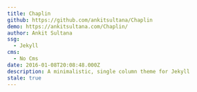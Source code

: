 ```yaml
---
title: Chaplin
github: https://github.com/ankitsultana/Chaplin
demo: https://ankitsultana.com/Chaplin/
author: Ankit Sultana
ssg:
  - Jekyll
cms:
  - No Cms
date: 2016-01-08T20:08:48.000Z
description: A minimalistic, single column theme for Jekyll
stale: true
---
```

